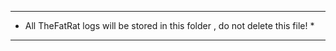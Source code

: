 *******************************************************************************
* All TheFatRat logs will be stored in this folder , do not delete this file! *
*******************************************************************************

